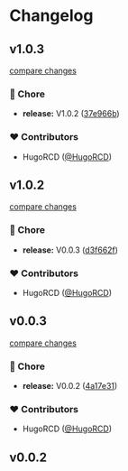 # Changelog


## v1.0.3

[compare changes](https://github.com/mockline/utils/compare/v1.0.2...v1.0.3)

### 🏡 Chore

- **release:** V1.0.2 ([37e966b](https://github.com/mockline/utils/commit/37e966b))

### ❤️ Contributors

- HugoRCD ([@HugoRCD](http://github.com/HugoRCD))

## v1.0.2

[compare changes](https://github.com/mockline/utils/compare/v0.0.3...v1.0.2)

### 🏡 Chore

- **release:** V0.0.3 ([d3f662f](https://github.com/mockline/utils/commit/d3f662f))

### ❤️ Contributors

- HugoRCD ([@HugoRCD](http://github.com/HugoRCD))

## v0.0.3

[compare changes](https://github.com/mockline/utils/compare/v0.0.2...v0.0.3)

### 🏡 Chore

- **release:** V0.0.2 ([4a17e31](https://github.com/mockline/utils/commit/4a17e31))

### ❤️ Contributors

- HugoRCD ([@HugoRCD](http://github.com/HugoRCD))

## v0.0.2

